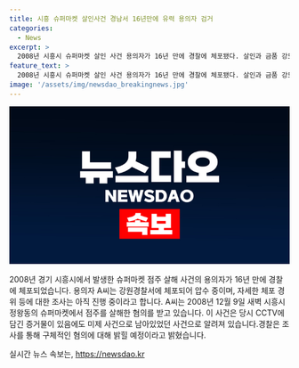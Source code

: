 ```yaml
---
title: 시흥 슈퍼마켓 살인사건 경남서 16년만에 유력 용의자 검거
categories:
  - News
excerpt: >
  2008년 시흥시 슈퍼마켓 살인 사건 용의자가 16년 만에 경찰에 체포됐다. 살인과 금품 강도 등 혐의를 받는 A씨는 경남에서 체포됐으며, 당시 CCTV에 범행이 담겼지만 용의자 신원을 파악하는 데 어려움을 겪었던 미제 사건으로 남았다. 경찰은 A씨를 조사한 뒤 구체적인 혐의를 밝힐 예정이라고 전했다.
feature_text: >
  2008년 시흥시 슈퍼마켓 살인 사건 용의자가 16년 만에 경찰에 체포됐다. 살인과 금품 강도 등 혐의를 받는 A씨는 경남에서 체포됐으며, 당시 CCTV에 범행이 담겼지만 용의자 신원을 파악하는 데 어려움을 겪었던 미제 사건으로 남았다. 경찰은 A씨를 조사한 뒤 구체적인 혐의를 밝힐 예정이라고 전했다.
image: '/assets/img/newsdao_breakingnews.jpg'
---
```


<p><img src="/assets/img/newsdao_breakingnews.jpg" alt="ontimetimes 속보" /></p>

<p>2008년 경기 시흥시에서 발생한 슈퍼마켓 점주 살해 사건의 용의자가 16년 만에 경찰에 체포되었습니다. 용의자 A씨는 강원경찰서에 체포되어 압수 중이며, 자세한 체포 경위 등에 대한 조사는 아직 진행 중이라고 합니다. A씨는 2008년 12월 9일 새벽 시흥시 정왕동의 슈퍼마켓에서 점주를 살해한 혐의를 받고 있습니다. 이 사건은 당시 CCTV에 담긴 증거물이 있음에도 미제 사건으로 남아있었던 사건으로 알려져 있습니다.경찰은 조사를 통해 구체적인 혐의에 대해 밝힐 예정이라고 밝혔습니다.</p>
실시간 뉴스 속보는, <a href="https://newsdao.kr" rel="dofollow">https://newsdao.kr</a>



